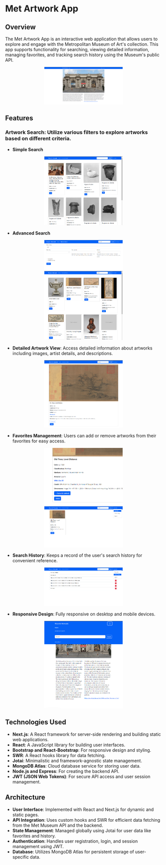 # Met Artwork App

## Overview
The Met Artwork App is an interactive web application that allows users to explore and engage with the Metropolitan Museum of Art's collection. This app supports functionality for searching, viewing detailed information, managing favorites, and tracking search history using the Museum's public API.


<p align="center">
  <img src="/screenshots/home_screen.png" alt="home_screen" style="width:50%;">
</p>


## Features
### Artwork Search: Utilize various filters to explore artworks based on different criteria.

- **Simple Search**
<p align="center">
  <img src="/screenshots/simple_search.png" alt="simple_search" style="width:50%;">
</p>

- **Advanced Search**

<p align="center">
  <img src="/screenshots/advanced_search_query.png" alt="advanced_search_query" style="width:50%;">
  <br>
  <img src="/screenshots/advanced_search_results.png" alt="advanced_search_results" style="width:50%;">
  <br>
</p>

- **Detailed Artwork View**: Access detailed information about artworks including images, artist details, and descriptions.

<p align="center">
  <img src="/screenshots/detailed_artwork_card.png" alt="detailed_artwork_card" style="width:50%;">
</p>

- **Favorites Management**: Users can add or remove artworks from their favorites for easy access.

<p align="center">
  <img src="/screenshots/adding_to_favourites.png" alt="adding_to_favourites" style="width:50%;">
  <br>
  <img src="/screenshots/added_to_favourites.png" alt="added_to_favourites" style="width:50%;">
</p>

- **Search History**: Keeps a record of the user's search history for convenient reference.

<p align="center">
  <img src="/screenshots/search_history.png" alt="search_history" style="width:50%;">
</p>

- **Responsive Design**: Fully responsive on desktop and mobile devices.

<p align="center">
  <img src="/screenshots/hamburger_menu.png" alt="hamburger_menu" style="width:50%;">
</p>


## Technologies Used
- **Next.js**: A React framework for server-side rendering and building static web applications.
- **React**: A JavaScript library for building user interfaces.
- **Bootstrap and React-Bootstrap**: For responsive design and styling.
- **SWR**: A React hooks library for data fetching.
- **Jotai**: Minimalistic and framework-agnostic state management.
- **MongoDB Atlas**: Cloud database service for storing user data.
- **Node.js and Express**: For creating the backend API.
- **JWT (JSON Web Tokens)**: For secure API access and user session management.

## Architecture
- **User Interface**: Implemented with React and Next.js for dynamic and static pages.
- **API Integration**: Uses custom hooks and SWR for efficient data fetching from the Met Museum API and the backend.
- **State Management**: Managed globally using Jotai for user data like favorites and history.
- **Authentication**: Handles user registration, login, and session management using JWT.
- **Database**: Utilizes MongoDB Atlas for persistent storage of user-specific data.

